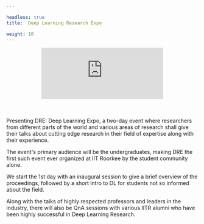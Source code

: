 ```yaml
---

headless: true
title:  Deep Learning Research Expo

weight: 10
---
```


<style>
  .center {
  align-items: center;
  display: flex;
  justify-content: center;
  }
</style>

<div class='center'>
  <iframe src="https://free.timeanddate.com/countdown/i7ukd1l7/n1863/cf100/cm0/cu4/ct0/cs0/ca0/co0/cr0/ss0/cac000/cpc000/pcfff/tc66c/fs225/szw320/szh135/iso2021-06-26T12:00:00" allowtransparency="true" frameborder="0" width="320" height="135"></iframe>
</div>
<br/><br/>

Presenting DRE: Deep Learning Expo, a two-day event where researchers from different parts of the world and various areas of research shall give their talks about cutting edge research in their field of expertise along with their experience.

The event's primary audience will be the undergraduates, making DRE the first such event ever organized at IIT Roorkee by the student community alone.

We start the 1st day with an inaugural session to give a brief overview of the proceedings, followed by a short intro to DL for students not so informed about the field.

Along with the talks of highly respected professors and leaders in the industry, there will also be QnA sessions with various IITR alumni who have been highly successful in Deep Learning Research.
